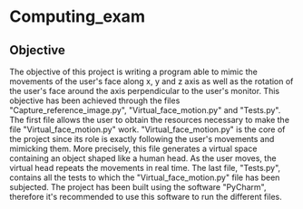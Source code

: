 # Computing_exam
Objective
---------
The objective of this project is writing a program able to mimic
the movements of the user's face along x, y and z axis
as well as the rotation of the user's face around the axis perpendicular
to the user's monitor.
This objective has been achieved through the files "Capture_reference_image.py",
"Virtual_face_motion.py" and "Tests.py".
The first file allows the user to obtain the resources necessary to make
the file "Virtual_face_motion.py" work.
"Virtual_face_motion.py" is the core of the project since its role
is exactly following the user's movements and mimicking them.
More precisely, this file generates a virtual space containing an
object shaped like a human head.
As the user moves, the virtual head repeats the movements in real time.
The last file, "Tests.py", contains all the tests to which the
"Virtual_face_motion.py" file has been subjected.
The project has been built using the software "PyCharm",
therefore it's recommended to use this software to run the different files.
